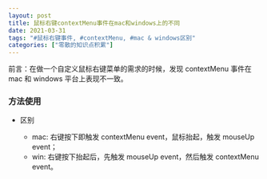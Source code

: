 ```yaml
---
layout: post
title: 鼠标右键contextMenu事件在mac和windows上的不同
date: 2021-03-31
tags: "#鼠标右键事件, #contextMenu, #mac & windows区别"
categories: ["零散的知识点积累"]
---
```


前言：在做一个自定义鼠标右键菜单的需求的时候，发现 contextMenu 事件在 mac 和 windows 平台上表现不一致。

### 方法使用

- 区别

  - mac: 右键按下即触发 contextMenu event，鼠标抬起，触发 mouseUp event；
  - win: 右键按下抬起后，先触发 mouseUp event，然后触发 contextMenu event。
